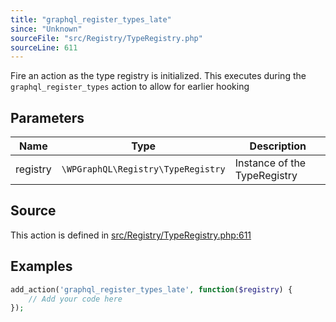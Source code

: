 ```yaml
---
title: "graphql_register_types_late"
since: "Unknown"
sourceFile: "src/Registry/TypeRegistry.php"
sourceLine: 611
---
```



Fire an action as the type registry is initialized. This executes
during the `graphql_register_types` action to allow for earlier hooking

## Parameters

| Name | Type | Description |
|------|------|-------------|
| registry | `\WPGraphQL\Registry\TypeRegistry` | Instance of the TypeRegistry |


## Source

This action is defined in [src/Registry/TypeRegistry.php:611](https://github.com/wp-graphql/wp-graphql/blob/develop/src/Registry/TypeRegistry.php#L611)


## Examples

```php
add_action('graphql_register_types_late', function($registry) {
    // Add your code here
});
```